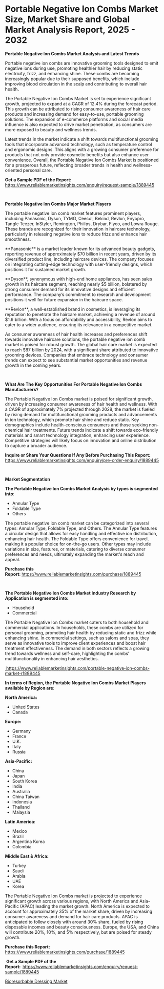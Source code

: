 <p><h1>Portable Negative Ion Combs Market Size, Market Share and Global Market Analysis Report, 2025 - 2032</h1></p><p><strong>Portable Negative Ion Combs Market Analysis and Latest Trends</strong></p>
<p><p>Portable negative ion combs are innovative grooming tools designed to emit negative ions during use, promoting healthier hair by reducing static electricity, frizz, and enhancing shine. These combs are becoming increasingly popular due to their supposed benefits, which include improving blood circulation in the scalp and contributing to overall hair health. </p><p>The Portable Negative Ion Combs Market is set to experience significant growth, projected to expand at a CAGR of 12.4% during the forecast period. This growth can be attributed to rising consumer awareness of hair care products and increasing demand for easy-to-use, portable grooming solutions. The expansion of e-commerce platforms and social media influence is also expected to drive market penetration, as consumers are more exposed to beauty and wellness trends.</p><p>Latest trends in the market indicate a shift towards multifunctional grooming tools that incorporate advanced technology, such as temperature control and ergonomic designs. This aligns with a growing consumer preference for products that not only provide cosmetic benefits but also enhance user convenience. Overall, the Portable Negative Ion Combs Market is positioned for a prosperous future, reflecting broader trends in health and wellness-oriented personal care.</p></p>
<p><strong>Get a Sample PDF of the Report:&nbsp;</strong> <a href="https://www.reliablemarketinsights.com/enquiry/request-sample/1889445?utm_campaign=2012&utm_medium=2&utm_source=Github&utm_content=ia&utm_term=14012025&utm_id=portable-negative-ion-combs">https://www.reliablemarketinsights.com/enquiry/request-sample/1889445</a></p>
<p>&nbsp;</p>
<p><strong>Portable Negative Ion Combs Major Market Players</strong></p>
<p><p>The portable negative ion comb market features prominent players, including Panasonic, Dyson, TYMO, Ceecol, Bekind, Revlon, Enyopro, Tangle Teezer, InStyler, Remington, Philips, Drybar, Flyco, and Lowra Rouge. These brands are recognized for their innovation in haircare technology, particularly in releasing negative ions to reduce frizz and enhance hair smoothness.</p><p>**Panasonic** is a market leader known for its advanced beauty gadgets, reporting revenue of approximately $70 billion in recent years, driven by its diversified product line, including haircare devices. The company focuses on integrating cutting-edge technology with user-friendly designs, which positions it for sustained market growth.</p><p>**Dyson**, synonymous with high-end home appliances, has seen sales growth in its haircare segment, reaching nearly $5 billion, bolstered by strong consumer demand for its innovative designs and efficient performance. The company’s commitment to research and development positions it well for future expansion in the haircare space.</p><p>**Revlon**, a well-established brand in cosmetics, is leveraging its reputation to penetrate the haircare market, achieving a revenue of around $1.9 billion. With a focus on affordability and accessibility, Revlon aims to cater to a wider audience, ensuring its relevance in a competitive market.</p><p>As consumer awareness of hair health increases and preferences shift towards innovative haircare solutions, the portable negative ion comb market is poised for robust growth. The global hair care market is expected to reach $87 billion by 2024, with a significant share attributed to innovative grooming devices. Companies that embrace technology and consumer trends can expect to see substantial market opportunities and revenue growth in the coming years.</p></p>
<p>&nbsp;</p>
<p><strong>What Are The Key Opportunities For Portable Negative Ion Combs Manufacturers?</strong></p>
<p><p>The Portable Negative Ion Combs market is poised for significant growth, driven by increasing consumer awareness of hair health and wellness. With a CAGR of approximately 7% projected through 2028, the market is fueled by rising demand for multifunctional grooming products and advancements in ion technology, which promote hair shine and reduce static. Key demographics include health-conscious consumers and those seeking non-chemical hair treatments. Future trends indicate a shift towards eco-friendly materials and smart technology integration, enhancing user experience. Competitive strategies will likely focus on innovation and online distribution to capture a broader audience.</p></p>
<p><strong>Inquire or Share Your Questions If Any Before Purchasing This Report:</strong> <a href="https://www.reliablemarketinsights.com/enquiry/pre-order-enquiry/1889445?utm_campaign=2012&utm_medium=2&utm_source=Github&utm_content=ia&utm_term=14012025&utm_id=portable-negative-ion-combs">https://www.reliablemarketinsights.com/enquiry/pre-order-enquiry/1889445</a></p>
<p>&nbsp;</p>
<p><strong>Market Segmentation</strong></p>
<p><strong>The Portable Negative Ion Combs Market Analysis by types is segmented into:</strong></p>
<p><ul><li>Annular Type</li><li>Foldable Type</li><li>Others</li></ul></p>
<p><p>The portable negative ion comb market can be categorized into several types: Annular Type, Foldable Type, and Others. The Annular Type features a circular design that allows for easy handling and effective ion distribution, enhancing hair health. The Foldable Type offers convenience for travel, making it a popular choice for on-the-go users. Other types may include variations in size, features, or materials, catering to diverse consumer preferences and needs, ultimately expanding the market's reach and appeal.</p></p>
<p><strong>Purchase this Report:&nbsp;</strong><a href="https://www.reliablemarketinsights.com/purchase/1889445?utm_campaign=2012&utm_medium=2&utm_source=Github&utm_content=ia&utm_term=14012025&utm_id=portable-negative-ion-combs">https://www.reliablemarketinsights.com/purchase/1889445</a></p>
<p>&nbsp;</p>
<p><strong>The Portable Negative Ion Combs Market Industry Research by Application is segmented into:</strong></p>
<p><ul><li>Household</li><li>Commercial</li></ul></p>
<p><p>The Portable Negative Ion Combs market caters to both household and commercial applications. In households, these combs are utilized for personal grooming, promoting hair health by reducing static and frizz while enhancing shine. In commercial settings, such as salons and spas, they serve as innovative tools to improve client experiences and boost hair treatment effectiveness. The demand in both sectors reflects a growing trend towards wellness and self-care, highlighting the combs' multifunctionality in enhancing hair aesthetics.</p></p>
<p><a href="https://www.reliablemarketinsights.com/portable-negative-ion-combs-market-r1889445?utm_campaign=2012&utm_medium=2&utm_source=Github&utm_content=ia&utm_term=14012025&utm_id=portable-negative-ion-combs">&nbsp;https://www.reliablemarketinsights.com/portable-negative-ion-combs-market-r1889445</a></p>
<p><strong>In terms of Region, the Portable Negative Ion Combs Market Players available by Region are:</strong></p>
<p>
    <p> <strong> North America: </strong>
        <ul>
            <li>United States</li>
            <li>Canada</li>
        </ul>
        </p> 
    <p> <strong> Europe: </strong>
        <ul>
            <li>Germany</li>
            <li>France</li>
            <li>U.K.</li>
            <li>Italy</li>
            <li>Russia</li>
        </ul>
        </p> 
    <p> <strong> Asia-Pacific: </strong>
        <ul>
            <li>China</li>
            <li>Japan</li>
            <li>South Korea</li>
            <li>India</li>
            <li>Australia</li>
            <li>China Taiwan</li>
            <li>Indonesia</li>
            <li>Thailand</li>
            <li>Malaysia</li>
        </ul>
        </p> 
    <p> <strong> Latin America: </strong>
        <ul>
            <li>Mexico</li>
            <li>Brazil</li>
            <li>Argentina Korea</li>
            <li>Colombia</li>
        </ul>
        </p> 
    <p> <strong> Middle East & Africa: </strong>
        <ul>
            <li>Turkey</li>
            <li>Saudi</li>
            <li>Arabia</li>
            <li>UAE</li>
            <li>Korea</li>
        </ul>
    </p>
    </p>
<p><p>The Portable Negative Ion Combs market is projected to experience significant growth across various regions, with North America and Asia-Pacific (APAC) leading the market growth. North America is expected to account for approximately 35% of the market share, driven by increasing consumer awareness and demand for hair care products. APAC is anticipated to follow closely with around 30% share, fueled by rising disposable incomes and beauty consciousness. Europe, the USA, and China will contribute 20%, 10%, and 5% respectively, but are poised for steady growth.</p></p>
<p><strong>Purchase this Report: </strong><a href="https://www.reliablemarketinsights.com/purchase/1889445?utm_campaign=2012&utm_medium=2&utm_source=Github&utm_content=ia&utm_term=14012025&utm_id=portable-negative-ion-combs">https://www.reliablemarketinsights.com/purchase/1889445</a></p>
<p>&nbsp;<strong>Get a Sample PDF of the Report:&nbsp;&nbsp;</strong><a href="https://www.reliablemarketinsights.com/enquiry/request-sample/1889445?utm_campaign=2012&utm_medium=2&utm_source=Github&utm_content=ia&utm_term=14012025&utm_id=portable-negative-ion-combs">https://www.reliablemarketinsights.com/enquiry/request-sample/1889445</a></p>
<p><strong></strong></p>
<p><p><a href="https://github.com/JakirUddin511/Market-Research-Report-List-1/blob/main/bioresorbable-dressing-market.md?utm_campaign=2012&utm_medium=2&utm_source=Github&utm_content=ia&utm_term=14012025&utm_id=portable-negative-ion-combs">Bioresorbable Dressing Market</a></p></p>